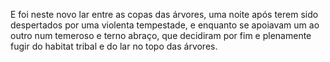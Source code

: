 ﻿E foi neste novo lar entre as copas das árvores, uma noite após terem sido despertados por uma violenta tempestade, e enquanto se apoiavam um ao outro num temeroso e terno abraço, que decidiram por fim e plenamente fugir do habitat tribal e do lar no topo das árvores.